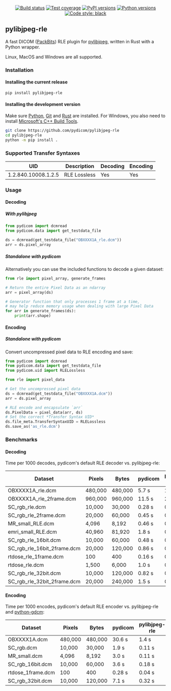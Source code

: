 <p align="center">
<a href="https://github.com/pydicom/pylibjpeg-rle/actions?query=workflow%3Aunit-tests"><img alt="Build status" src="https://github.com/pydicom/pylibjpeg-rle/workflows/unit-tests/badge.svg"></a>
<a href="https://codecov.io/gh/pydicom/pylibjpeg-rle"><img alt="Test coverage" src="https://codecov.io/gh/pydicom/pylibjpeg-rle/branch/main/graph/badge.svg"></a>
<a href="https://pypi.org/project/pylibjpeg-rle/"><img alt="PyPI versions" src="https://img.shields.io/pypi/v/pylibjpeg-rle"></a>
<a href="https://www.python.org/"><img alt="Python versions" src="https://img.shields.io/pypi/pyversions/pylibjpeg-rle.svg"></a>
<a href="https://github.com/psf/black"><img alt="Code style: black" src="https://img.shields.io/badge/code%20style-black-000000.svg"></a>
</p>

## pylibjpeg-rle

A fast DICOM ([PackBits](https://en.wikipedia.org/wiki/PackBits)) RLE plugin for [pylibjpeg](https://github.com/pydicom/pylibjpeg), written in Rust with a Python wrapper.

Linux, MacOS and Windows are all supported.

### Installation
#### Installing the current release
```bash
pip install pylibjpeg-rle
```
#### Installing the development version

Make sure [Python](https://www.python.org/), [Git](https://git-scm.com/) and
[Rust](https://www.rust-lang.org/) are installed. For Windows, you also need to install
[Microsoft's C++ Build Tools](https://visualstudio.microsoft.com/thank-you-downloading-visual-studio/?sku=BuildTools&rel=16).
```bash
git clone https://github.com/pydicom/pylibjpeg-rle
cd pylibjpeg-rle
python -m pip install .
```

### Supported Transfer Syntaxes

| UID                 | Description  | Decoding | Encoding |
| ---                 | ---          | ---      | ---      |
| 1.2.840.10008.1.2.5 | RLE Lossless | Yes      | Yes      |

### Usage
#### Decoding
##### With pylibjpeg

```python
from pydicom import dcmread
from pydicom.data import get_testdata_file

ds = dcmread(get_testdata_file("OBXXXX1A_rle.dcm"))
arr = ds.pixel_array
```

##### Standalone with pydicom
Alternatively you can use the included functions to decode a given dataset:
```python
from rle import pixel_array, generate_frames

# Return the entire Pixel Data as an ndarray
arr = pixel_array(ds)

# Generator function that only processes 1 frame at a time,
# may help reduce memory usage when dealing with large Pixel Data
for arr in generate_frames(ds):
    print(arr.shape)
```

#### Encoding
##### Standalone with pydicom

Convert uncompressed pixel data to RLE encoding and save:
```python
from pydicom import dcmread
from pydicom.data import get_testdata_file
from pydicom.uid import RLELossless

from rle import pixel_data

# Get the uncompressed pixel data
ds = dcmread(get_testdata_file("OBXXXX1A.dcm"))
arr = ds.pixel_array

# RLE encode and encapsulate `arr`
ds.PixelData = pixel_data(arr, ds)
# Set the correct *Transfer Syntax UID*
ds.file_meta.TransferSyntaxUID = RLELossless
ds.save_as('as_rle.dcm')
```

### Benchmarks
#### Decoding

Time per 1000 decodes, pydicom's default RLE decoder vs. pylibjpeg-rle:

| Dataset                     | Pixels  | Bytes   | pydicom | pylibjpeg-rle |
| ---                         | ---     | ---     | ---     | ---           |
| OBXXXX1A_rle.dcm            | 480,000 | 480,000 |  5.7 s  |        1.1 s  |
| OBXXXX1A_rle_2frame.dcm     | 960,000 | 960,000 | 11.5 s  |        2.1 s  |
| SC_rgb_rle.dcm              |  10,000 |  30,000 | 0.28 s  |        0.19 s |
| SC_rgb_rle_2frame.dcm       |  20,000 |  60,000 | 0.45 s  |        0.28 s |
| MR_small_RLE.dcm            |   4,096 |   8,192 | 0.46 s  |        0.15 s |
| emri_small_RLE.dcm          |  40,960 |  81,920 | 1.8 s   |        0.67 s |
| SC_rgb_rle_16bit.dcm        |  10,000 |  60,000 | 0.48 s  |        0.25 s |
| SC_rgb_rle_16bit_2frame.dcm |  20,000 | 120,000 | 0.86 s  |        0.39 s |
| rtdose_rle_1frame.dcm       |     100 |     400 | 0.16 s  |        0.13 s |
| rtdose_rle.dcm              |   1,500 |   6,000 | 1.0 s   |        0.64 s |
| SC_rgb_rle_32bit.dcm        |  10,000 | 120,000 | 0.82 s  |        0.35 s |
| SC_rgb_rle_32bit_2frame.dcm |  20,000 | 240,000 | 1.5 s   |        0.60 s |

#### Encoding

Time per 1000 encodes, pydicom's default RLE encoder vs. pylibjpeg-rle and [python-gdcm](https://github.com/tfmoraes/python-gdcm):

| Dataset            | Pixels  | Bytes   | pydicom | pylibjpeg-rle | python-gdcm |
| ---                | ---     | ---     | ---     | ---           | ---         |
| OBXXXX1A.dcm       | 480,000 | 480,000 | 30.6 s  |       1.4 s   | 1.5 s       |
| SC_rgb.dcm         |  10,000 |  30,000 |  1.9 s  |       0.11 s  | 0.21 s      |
| MR_small.dcm       |   4,096 |   8,192 |  3.0 s  |       0.11 s  | 0.29 s      |
| SC_rgb_16bit.dcm   |  10,000 |  60,000 |  3.6 s  |       0.18 s  | 0.28 s      |
| rtdose_1frame.dcm  |     100 |     400 | 0.28 s  |       0.04 s  | 0.14 s      |
| SC_rgb_32bit.dcm   |  10,000 | 120,000 |  7.1 s  |       0.32 s  | 0.43 s      |
